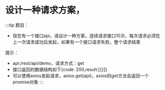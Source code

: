 # 设计一种请求方案，

:::tip
题目：
* 现在有一个接口api，请设计一种方案，连续请求接口10次，每次请求必须在上一次请求成功后发起，如果有一个接口请求失败，整个请求结束

提示：
* api:/rest/api/demo，请求方式：get
* 接口返回的数据结构如下{code: 200,result:[{}]}
* 可以使用axios发起请求，axios.get(api)，axios的get方法会返回一个promise对象
:::